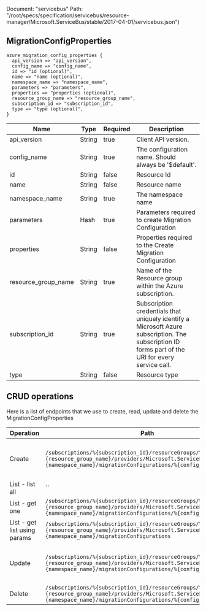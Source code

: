 Document: "servicebus"
Path: "/root/specs/specification/servicebus/resource-manager/Microsoft.ServiceBus/stable/2017-04-01/servicebus.json")

## MigrationConfigProperties

```puppet
azure_migration_config_properties {
  api_version => "api_version",
  config_name => "config_name",
  id => "id (optional)",
  name => "name (optional)",
  namespace_name => "namespace_name",
  parameters => "parameters",
  properties => "properties (optional)",
  resource_group_name => "resource_group_name",
  subscription_id => "subscription_id",
  type => "type (optional)",
}
```

| Name        | Type           | Required       | Description       |
| ------------- | ------------- | ------------- | ------------- |
|api_version | String | true | Client API version. |
|config_name | String | true | The configuration name. Should always be '$default'. |
|id | String | false | Resource Id |
|name | String | false | Resource name |
|namespace_name | String | true | The namespace name |
|parameters | Hash | true | Parameters required to create Migration Configuration |
|properties | String | false | Properties required to the Create Migration Configuration |
|resource_group_name | String | true | Name of the Resource group within the Azure subscription. |
|subscription_id | String | true | Subscription credentials that uniquely identify a Microsoft Azure subscription. The subscription ID forms part of the URI for every service call. |
|type | String | false | Resource type |



## CRUD operations

Here is a list of endpoints that we use to create, read, update and delete the MigrationConfigProperties

| Operation | Path | Verb | Description | OperationID |
| ------------- | ------------- | ------------- | ------------- | ------------- |
|Create|`/subscriptions/%{subscription_id}/resourceGroups/%{resource_group_name}/providers/Microsoft.ServiceBus/namespaces/%{namespace_name}/migrationConfigurations/%{config_name}`|Put|Creates Migration configuration and starts migration of enties from Standard to Premium namespace|MigrationConfigs_CreateAndStartMigration|
|List - list all|``||||
|List - get one|`/subscriptions/%{subscription_id}/resourceGroups/%{resource_group_name}/providers/Microsoft.ServiceBus/namespaces/%{namespace_name}/migrationConfigurations/%{config_name}`|Get|Retrieves Migration Config|MigrationConfigs_Get|
|List - get list using params|`/subscriptions/%{subscription_id}/resourceGroups/%{resource_group_name}/providers/Microsoft.ServiceBus/namespaces/%{namespace_name}/migrationConfigurations`|Get|Gets all migrationConfigurations|MigrationConfigs_List|
|Update|`/subscriptions/%{subscription_id}/resourceGroups/%{resource_group_name}/providers/Microsoft.ServiceBus/namespaces/%{namespace_name}/migrationConfigurations/%{config_name}`|Put|Creates Migration configuration and starts migration of enties from Standard to Premium namespace|MigrationConfigs_CreateAndStartMigration|
|Delete|`/subscriptions/%{subscription_id}/resourceGroups/%{resource_group_name}/providers/Microsoft.ServiceBus/namespaces/%{namespace_name}/migrationConfigurations/%{config_name}`|Delete|Deletes a MigrationConfiguration|MigrationConfigs_Delete|
